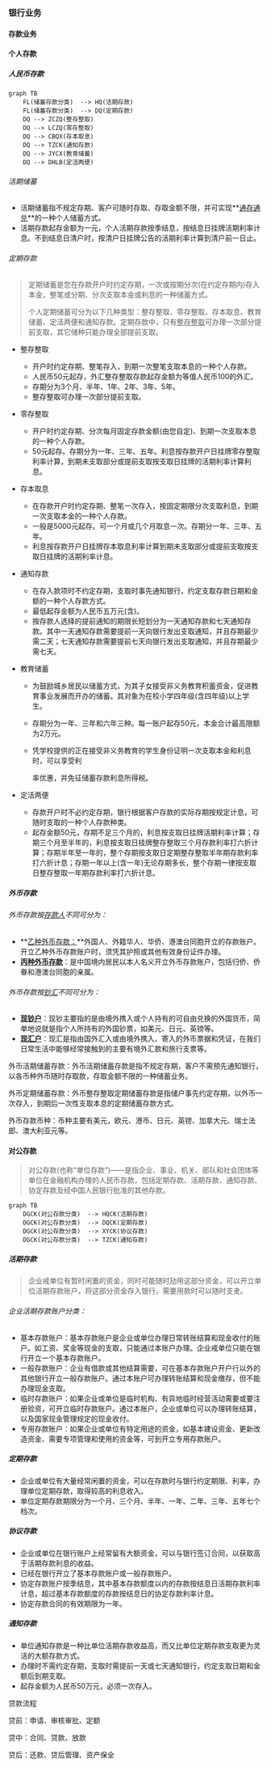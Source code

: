 ### 银行业务

#### 存款业务

#### 个人存款

##### 人民币存款

```mermaid
graph TB
    FL(储蓄存款分类)  --> HQ(活期存款)
    FL(储蓄存款分类)  --> DQ(定期存款)
    DQ --> ZCZQ(整存整取)
    DQ --> LCZQ(零存整取)
    DQ --> CBQX(存本取息)
    DQ --> TZCK(通知存款)
    DQ --> JYCX(教育储蓄)
	DQ --> DHLB(定活两便)
```

###### 活期储蓄

- 活期储蓄指不规定存期、客户可随时存取、存取金额不限，并可实现**<u>通存通兑</u>**的一种个人储蓄方式。
- 活期存款起存金额为一元，个人活期存款按季结息，按结息日挂牌活期利率计息。不到结息日清户时，按清户日挂牌公告的活期利率计算到清户前一日止。

###### 定期存款

> ​		定期储蓄是您在存款开户时约定存期，一次或按期分次(在约定存期内)存入本金，整笔或分期、分次支取本金或利息的一种储蓄方式。
>
> ​		个人定期储蓄可分为以下几种类型：整存整取、零存整取、存本取息、教育储蓄、定活两便和通知存款。定期存款中，只有<u>整存整取</u>可办理一次部分提前支取，其它储种只能办理全部提前支取。

- 整存整取
  - 开户时约定存期、整笔存入，到期一次整笔支取本息的一种个人存款。
  - 人民币50元起存，外汇整存整取存款起存金额为等值人民币100的外汇。
  - 存期分为3个月、半年、1年、2年、3年、5年。
  - 整存整取可办理一次部分提前支取。

- 零存整取
  - 开户时约定存期、分次每月固定存款金额(由您自定)、到期一次支取本息的一种个人存款。
  - 50元起存。存期分为一年、三年、五年。利息按存款开户日挂牌零存整取利率计算，到期未支取部分或提前支取按支取日挂牌的活期利率计算利息。

- 存本取息
  - 在存款开户时约定存期、整笔一次存入，按固定期限分次支取利息，到期一次支取本金的一种个人存款。
  - 一般是5000元起存。可一个月或几个月取息一次。存期分一年、三年、五年。
  - 利息按存款开户日挂牌存本取息利率计算到期未支取部分或提前支取按支取日挂牌的活期利率计息。

- 通知存款
  - 在存入款项时不约定存期，支取时事先通知银行，约定支取存款日期和金额的一种个人存款方式。
  - 最低起存金额为人民币五万元(含)。
  - 按存款人选择的提前通知的期限长短划分为一天通知存款和七天通知存款。其中一天通知存款需要提前一天向银行发出支取通知，并且存期最少需二天；七天通知存款需要提前七天向银行发出支取通知，并且存期最少需七天。

- 教育储蓄

  - 为鼓励城乡居民以储蓄方式，为其子女接受非义务教育积蓄资金，促进教育事业发展而开办的储蓄。其对象为在校小学四年级(含四年级)以上学生。

  - 存期分为一年、三年和六年三种。每一账户起存50元，本金合计最高限额为2万元。

  - 凭学校提供的正在接受非义务教育的学生身份证明一次支取本金和利息时，可以享受利

    率优惠，并免征储蓄存款利息所得税。

- 定活两便
  - 存款开户时不必约定存期，银行根据客户存款的实际存期按规定计息，可随时支取的一种个人存款种类。
  - 起存金额50元，存期不足三个月的，利息按支取日挂牌活期利率计算；存期三个月至半年的，利息按支取日挂牌整存整取三个月存款利率打六折计算；存期半年至一年的，整个存期按支取日定期整存整取半年期存款利率打六折计息；存期一年以上(含一年)无论存期多长，整个存期一律按支取日整存整取一年期存款利率打六折计息。

##### 外币存款

###### 外币存款按<u>存款人</u>不同可分为：

- **<u>乙种外币存款：</u>**外国人、外籍华人、华侨、港澳台同胞开立的存款账户。开立乙种外币存款账户时，须凭其护照或其他有效身份证件办理。
- **<u>丙种外币存款</u>**：是中国境内居民以本人名义开立外币存款账户，包括归侨、侨眷和港澳台同胞的亲属。

###### 外币存款按<u>钞汇</u>不同可分为：

- **<u>现钞户</u>**：现钞主要指的是由境外携入或个人持有的可自由兑换的外国货币，简单地说就是指个人所持有的外国钞票，如美元、日元、英镑等。
- **<u>现汇户</u>**：现汇是指由国外汇入或由境外携入、寄入的外币票据和凭证，在我们日常生活中能够经常接触到的主要有境外汇款和旅行支票等。

外币活期储蓄存款：外币活期储蓄存款是指不规定存期，客户不需预先通知银行，以各币种外币随时存取款，存取金额不限的一种储蓄业务。

外币定期储蓄存款：外币整存整取定期储蓄存款是指储户事先约定存期，以外币一次存入，到期后一次性支取本息的定期储蓄存款方式。

外币存款币种：币种主要有美元，欧元、港币、日元、英镑、加拿大元、瑞士法郎、澳大利亚元等。

#### 对公存款

> ​		对公存款(也称“单位存款”)——是指企业、事业、机关、部队和社会团体等单位在金融机构办理的人民币存款，包括定期存款、活期存款、通知存款、协定存款及经中国人民银行批准的其他存款。

```mermaid
graph TB
    DGCK(对公存款分类)  --> HQCK(活期存款)
    DGCK(对公存款分类)  --> DQCK(定期存款)
    DGCK(对公存款分类)  --> XYCK(协议存款)
    DGCK(对公存款分类)  --> TZCK(通知存款)
```

##### 活期存款

> ​		企业戒单位有暂时闲置的资金，同时可能随时劢用这部分资金，可以开立单位活期存款账户，将这部分资金存入银行，需要用款时可以随时支叏。

###### 企业活期存款账户分类：

- 基本存款账户：基本存款账户是企业或单位办理日常转账结算和现金收付的账户。如工资、奖金等现金的支取，只能通过本账户办理。企业戒单位只能在银行开立一个基本存款账户。
- 一般存款账户：企业有借款或其他结算需要，可在基本存款账户开户行以外的其他银行开立一般存款账户。通过本账户可办理转账结算和现金缴存，但不能办理现金支取。
- 临时存款账户：如果企业或单位是临时机构、有异地临时经营活动需要或要注册验资，可开立临时存款账户。通过本账户，企业或单位可以办理转账结算，以及国家现金管理规定的现金收付。
- 专用存款账户：如果企业或单位有特定用途的资金，如基本建设资金、更新改造资金、需要专项管理和使用的资金等，可到开立专用存款账户。

##### 定期存款

- 企业或单位有大量经常闲置的资金，可以在存款时与银行约定期限、利率，办理单位定期存款，取得较高的利息收入。
- 单位定期存款期限分为一个月、三个月、半年、一年、二年、三年、五年七个档次。

##### 协议存款

- 企业或单位在银行账户上经常留有大额资金，可以与银行签订合同，以获取高于活期存款利息的收益。
- 已经在银行开立了基本存款账户或一般存款账户。
- 协定存款账户按季结息，其中基本存款额度以内的存款按结息日活期存款利率计息，超过基本存款额度的存款按结息日的协定存款利率计息。
- 协定存款合同的有效期限为一年。

##### 通知存款

- 单位通知存款是一种比单位活期存款收益高，而又比单位定期存款支取更为灵活的大额存款方式。
- 办理时不需约定存期，支取时需提前一天或七天通知银行，约定支取日期和金额后到期支取。
- 起存金额为人民币50万元，必须一次存入。





贷款流程

贷前：申请、审核审批、定额

贷中：合同、贷款、放款

贷后：还款、贷后管理、资产保全